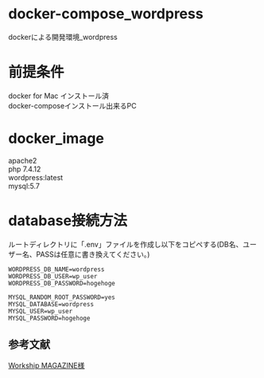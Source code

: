 # docker-compose_wordpress
dockerによる開発環境_wordpress

# 前提条件
docker for Mac インストール済  
docker-composeインストール出来るPC

# docker_image
apache2  
php 7.4.12  
wordpress:latest  
mysql:5.7

# database接続方法
ルートディレクトリに「.env」ファイルを作成し以下をコピペする(DB名、ユーザー名、PASSは任意に書き換えてください。)  
```.env
WORDPRESS_DB_NAME=wordpress  
WORDPRESS_DB_USER=wp_user  
WORDPRESS_DB_PASSWORD=hogehoge  
  
MYSQL_RANDOM_ROOT_PASSWORD=yes  
MYSQL_DATABASE=wordpress  
MYSQL_USER=wp_user  
MYSQL_PASSWORD=hogehoge
```

## 参考文献
[Workship MAGAZINE様](https://goworkship.com/magazine/wordpress-docker/)
